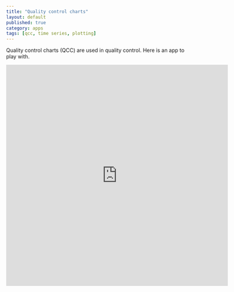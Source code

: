 ```yaml
---
title: "Quality control charts"
layout: default
published: true
category: apps
tags: [qcc, time series, plotting]
---
```


Quality control charts (QCC) are used in quality control.
Here is an app to play with.

<div class="row">
<div class="col-xs-12 col-sm-12 col-md-12">
<iframe width="600" height="600" src="http://206.167.180.241:3838/qcc/" frameborder="0"></iframe>
</div>
</div>
